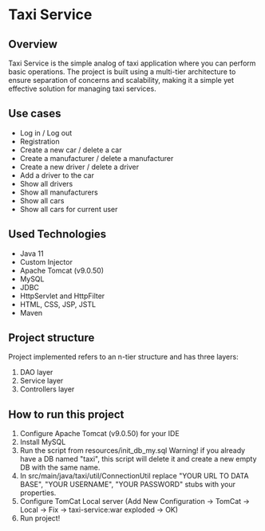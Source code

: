 # Taxi Service

<a name="Overview"></a>
## Overview
Taxi Service is the simple analog of taxi application where you can perform basic operations. The project is built using a multi-tier architecture to ensure separation of concerns and scalability, making it a simple yet effective solution for managing taxi services.
<a name="Use-cases"></a>
## Use cases

* Log in / Log out
* Registration
* Create a new car / delete a car
* Create a manufacturer / delete a manufacturer
* Create a new driver / delete a driver
* Add a driver to the car
* Show all drivers
* Show all manufacturers
* Show all cars
* Show all cars for current user

<a name="Used-Technologies"></a>
## Used Technologies

* Java 11
* Custom Injector
* Apache Tomcat (v9.0.50)
* MySQL
* JDBC
* HttpServlet and HttpFilter
* HTML, CSS, JSP, JSTL
* Maven

<a name="Project-structure"></a>
## Project structure
Project implemented refers to an n-tier structure and has three layers:

1. DAO layer
1. Service layer
1. Controllers layer

<a name="Application-startup"></a>
## How to run this project

1. Configure Apache Tomcat (v9.0.50) for your IDE
2. Install MySQL
3. Run the script from resources/init_db_my.sql Warning! if you already have a DB named "taxi", this script will delete it and create a new empty DB with the same name.
4. In src/main/java/taxi/util/ConnectionUtil replace "YOUR URL TO DATA BASE", "YOUR USERNAME", "YOUR PASSWORD" stubs with your properties.
5. Configure TomCat Local server (Add New Configuration -> TomCat -> Local -> Fix -> taxi-service:war exploded -> OK)
6. Run project!
